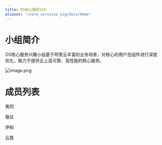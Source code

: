 ```yaml
---
title: OS核心服务SIG
aliases: "/core_services_sig/docs/Home"
---
```


# 小组简介

OS核心服务兴趣小组基于阿里云丰富的业务场景，对核心的用户态组件进行深度优化，致力于提供云上高可靠、高性能的核心服务。

![image.png](https://intranetproxy.alipay.com/skylark/lark/0/2020/png/241614/1597289899398-94da6574-fae8-487b-ab85-fdecc1657453.png?x-oss-process=image%2Fresize%2Cw_1466)

# 成员列表

夷则 

锄豆 [ ](https://yuque.antfin.com/wangxiaoguang)

伊和 [ ](https://yuque.antfin.com/jiufei-xue)

云篙